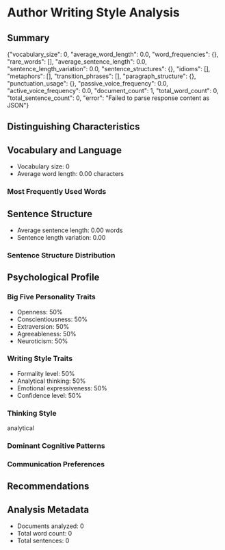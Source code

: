 # Author Writing Style Analysis

## Summary

{"vocabulary_size": 0, "average_word_length": 0.0, "word_frequencies": {}, "rare_words": [], "average_sentence_length": 0.0, "sentence_length_variation": 0.0, "sentence_structures": {}, "idioms": [], "metaphors": [], "transition_phrases": [], "paragraph_structure": {}, "punctuation_usage": {}, "passive_voice_frequency": 0.0, "active_voice_frequency": 0.0, "document_count": 1, "total_word_count": 0, "total_sentence_count": 0, "error": "Failed to parse response content as JSON"}

## Distinguishing Characteristics


## Vocabulary and Language

- Vocabulary size: 0
- Average word length: 0.00 characters

### Most Frequently Used Words


## Sentence Structure

- Average sentence length: 0.00 words
- Sentence length variation: 0.00

### Sentence Structure Distribution


## Psychological Profile

### Big Five Personality Traits

- Openness: 50%
- Conscientiousness: 50%
- Extraversion: 50%
- Agreeableness: 50%
- Neuroticism: 50%

### Writing Style Traits

- Formality level: 50%
- Analytical thinking: 50%
- Emotional expressiveness: 50%
- Confidence level: 50%

### Thinking Style

analytical

### Dominant Cognitive Patterns


### Communication Preferences


## Recommendations


## Analysis Metadata

- Documents analyzed: 0
- Total word count: 0
- Total sentences: 0
